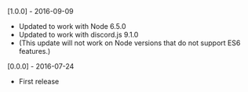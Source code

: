 [1.0.0] - 2016-09-09
   - Updated to work with Node 6.5.0
   - Updated to work with discord.js 9.1.0
   - (This update will not work on Node versions that do not support ES6 features.)

[0.0.0] - 2016-07-24
   - First release